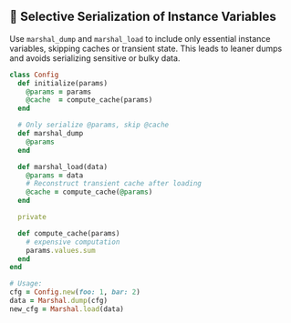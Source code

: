 ## 🔁 Selective Serialization of Instance Variables

Use `marshal_dump` and `marshal_load` to include only essential instance variables, skipping caches or transient state. This leads to leaner dumps and avoids serializing sensitive or bulky data.

```ruby
class Config
  def initialize(params)
    @params = params
    @cache  = compute_cache(params)
  end

  # Only serialize @params, skip @cache
  def marshal_dump
    @params
  end

  def marshal_load(data)
    @params = data
    # Reconstruct transient cache after loading
    @cache = compute_cache(@params)
  end

  private

  def compute_cache(params)
    # expensive computation
    params.values.sum
  end
end

# Usage:
cfg = Config.new(foo: 1, bar: 2)
data = Marshal.dump(cfg)
new_cfg = Marshal.load(data)
```